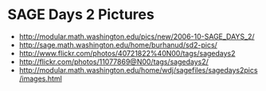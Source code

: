 

# SAGE Days 2 Pictures

* <a href="http://modular.math.washington.edu/pics/new/2006-10-SAGE_DAYS_2/">http://modular.math.washington.edu/pics/new/2006-10-SAGE_DAYS_2/</a> 
* <a href="http://sage.math.washington.edu/home/burhanud/sd2-pics/">http://sage.math.washington.edu/home/burhanud/sd2-pics/</a> 
* <a href="http://www.flickr.com/photos/40721822%40N00/tags/sagedays2">http://www.flickr.com/photos/40721822%40N00/tags/sagedays2</a> 
* <a href="http://flickr.com/photos/11077869@N00/tags/sagedays2/">http://flickr.com/photos/11077869@N00/tags/sagedays2/</a> 
* <a href="http://modular.math.washington.edu/home/wdj/sagefiles/sagedays2pics/images.html">http://modular.math.washington.edu/home/wdj/sagefiles/sagedays2pics/images.html</a> 